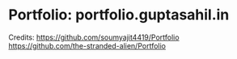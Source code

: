 # Portfolio: portfolio.guptasahil.in

Credits: 
https://github.com/soumyajit4419/Portfolio \
https://github.com/the-stranded-alien/Portfolio
